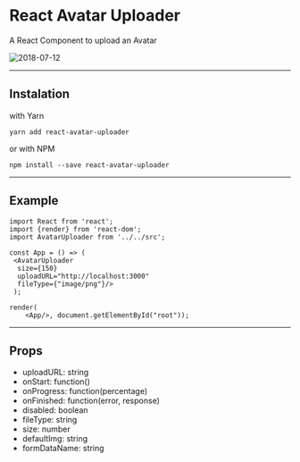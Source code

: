 # React Avatar Uploader

A React Component to upload an Avatar

![2018-07-12](https://thumbs.gfycat.com/IdealisticWastefulChamois-size_restricted.gif)

----
## Instalation

with Yarn

    yarn add react-avatar-uploader

or with NPM

    npm install --save react-avatar-uploader

----
## Example

    import React from 'react';
    import {render} from 'react-dom';
    import AvatarUploader from '../../src';

    const App = () => (
     <AvatarUploader
      size={150}
      uploadURL="http://localhost:3000"
      fileType={"image/png"}/>
     );
    
    render(
        <App/>, document.getElementById("root"));

----
## Props
* uploadURL: string
* onStart: function()
* onProgress: function(percentage)
* onFinished: function(error, response)
* disabled: boolean
* fileType: string
* size: number
* defaultImg: string
* formDataName: string